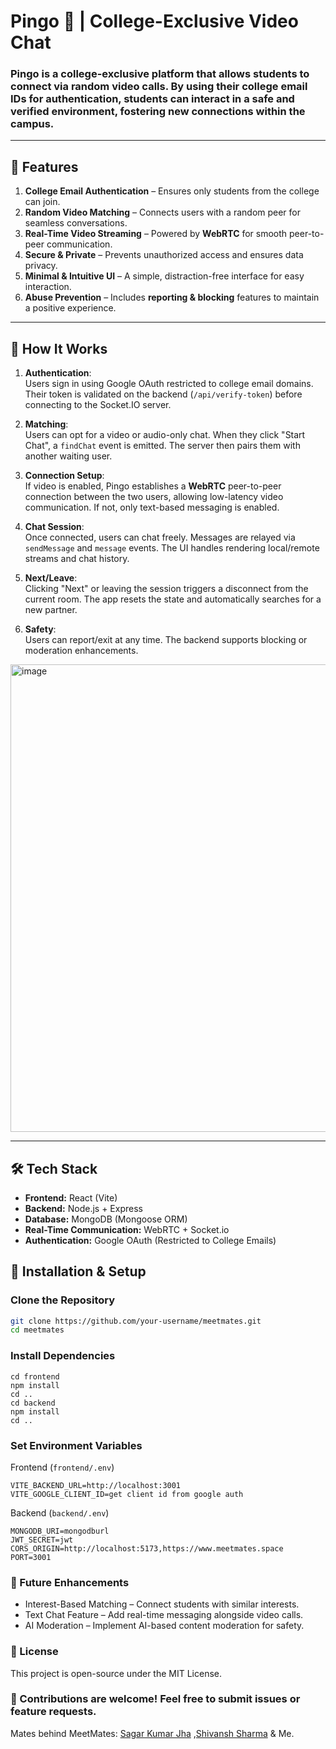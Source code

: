 # Pingo 🎥 | College-Exclusive Video Chat  

### Pingo is a college-exclusive platform that allows students to connect via random video calls. By using their college email IDs for authentication, students can interact in a safe and verified environment, fostering new connections within the campus.  
---
## 🚀 Features  

1. **College Email Authentication** – Ensures only students from the college can join.  
2. **Random Video Matching** – Connects users with a random peer for seamless conversations.  
3. **Real-Time Video Streaming** – Powered by **WebRTC** for smooth peer-to-peer communication.  
4. **Secure & Private** – Prevents unauthorized access and ensures data privacy.  
5. **Minimal & Intuitive UI** – A simple, distraction-free interface for easy interaction.  
6. **Abuse Prevention** – Includes **reporting & blocking** features to maintain a positive experience.  
---
## 🧠 How It Works

1. **Authentication**:  
   Users sign in using Google OAuth restricted to college email domains. Their token is validated on the backend (`/api/verify-token`) before connecting to the Socket.IO server.

2. **Matching**:  
   Users can opt for a video or audio-only chat. When they click "Start Chat", a `findChat` event is emitted. The server then pairs them with another waiting user.

3. **Connection Setup**:  
   If video is enabled, Pingo establishes a **WebRTC** peer-to-peer connection between the two users, allowing low-latency video communication. If not, only text-based messaging is enabled.

4. **Chat Session**:  
   Once connected, users can chat freely. Messages are relayed via `sendMessage` and `message` events. The UI handles rendering local/remote streams and chat history.

5. **Next/Leave**:  
   Clicking "Next" or leaving the session triggers a disconnect from the current room. The app resets the state and automatically searches for a new partner.

6. **Safety**:  
   Users can report/exit at any time. The backend supports blocking or moderation enhancements.
<img width="1585" height="748" alt="image" src="https://github.com/user-attachments/assets/1f08cc1f-c1ab-4b93-8ce0-98296cb62bf0" />

---

## 🛠️ Tech Stack  

- **Frontend:** React (Vite)  
- **Backend:** Node.js + Express  
- **Database:** MongoDB (Mongoose ORM)  
- **Real-Time Communication:** WebRTC + Socket.io  
- **Authentication:** Google OAuth (Restricted to College Emails)  

## 🔧 Installation & Setup  

### Clone the Repository  
```bash
git clone https://github.com/your-username/meetmates.git
cd meetmates
```
### Install Dependencies
```
cd frontend
npm install
cd ..
cd backend
npm install
cd ..
```
### Set Environment Variables
Frontend (`frontend/.env`)
```
VITE_BACKEND_URL=http://localhost:3001
VITE_GOOGLE_CLIENT_ID=get client id from google auth
```
Backend (`backend/.env`)
```
MONGODB_URI=mongodburl
JWT_SECRET=jwt
CORS_ORIGIN=http://localhost:5173,https://www.meetmates.space
PORT=3001
```
### 🎯 Future Enhancements

- Interest-Based Matching – Connect students with similar interests.
- Text Chat Feature – Add real-time messaging alongside video calls.
- AI Moderation – Implement AI-based content moderation for safety.
    
### 📜 License

This project is open-source under the MIT License.

### 🔗 Contributions are welcome! Feel free to submit issues or feature requests.
Mates behind MeetMates: [Sagar Kumar Jha](https://github.com/sagar-03) ,[Shivansh Sharma](https://www.linkedin.com/in/shivanssharma/) & Me.
